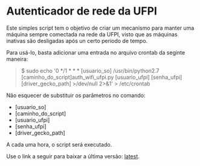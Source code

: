 # Autenticador de rede da UFPI

Este simples script tem o objetivo de criar um mecanismo para manter uma máquina sempre comectada na rede da UFPI, visto que as máquinas inativas são desligadas após un certo período de tempo.

Para usá-lo, basta adicionar uma entrada no arquivo crontab da seginte maneira:

> $ sudo echo '0 */1 * * *     [usuario_so]     /usr/bin/python2.7 [caminho_do_script]auth_wifi_ufpi.py [usuario_ufpi] [senha_ufpi] [driver_gecko_path] >/dev/null 2>&1' > /etc/crontab
 
 Não esquecer de substituir os parâmetros no comando:
 * [usuario_so]
 * [caminho_do_script]
 * [usuario_ufpi]
 * [senha_ufpi]
 * [driver_gecko_path]
 
A cada uma hora, o script será executado.

Use o link a seguir para baixar a última versão: [latest](https://github.com/italberto/auth_wifi_ufpi/releases/download/0.1/auth_wifi_ufpi.bin).
